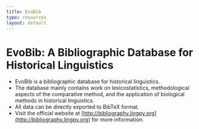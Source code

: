 ```yaml
---
title: EvoBib
type: resources
layout: default
---
```

<div style="display:none">t4</div>

EvoBib: A Bibliographic Database for Historical Linguistics
===========================================================

* EvoBib is a bibliographic database for historical linguistics.
* The database mainly contains work on lexicostatistics, methodological aspects of the comparative method, and the application of biological methods in historical linguistics.
* All data can be directly exported to BibTeX format.
* Visit the official website at [http://bibliography.lingpy.org](http://bibliography.lingpy.org) for more information.

